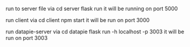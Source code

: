 run to server file via 
cd server
flask run
it will be running on port 5000


run client via
cd client
npm start
it will be run on port 3000

run datapie-server via
cd datapie
flask run -h localhost -p 3003
it will be run on port 3003

